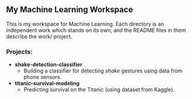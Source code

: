 ## My Machine Learning Workspace

This is my workspace for Machine Learning. 
Each directory is an independent work which stands on its own, and the README files in them describe the work/ project.

### Projects: 

* **shake-detection-classifier**
  * Building a classifier for detecting _shake_ gestures using data from phone sensors.
* **titanic-survival-modeling**
  * Predicting survival on the Titanic (using dataset from Kaggle). 

